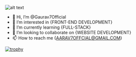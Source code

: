 ![alt text](https://pbs.twimg.com/profile_images/1503382575154298887/VAYMXH4p.png)
- 👋 Hi, I’m @Gaurav7Official
- 👀 I’m interested in {FRONT-END DEVELOPMENT}
- 🌱 I’m currently learning {FULL-STACK}
- 💞️ I’m looking to collaborate on {WEBSITE DEVELOPMENT}
- 📫 How to reach me {AARAV7OFFCIAL@GMAIL.COM}

<!---
Gaurav7Official/Gaurav7Official is a ✨ special ✨ repository because its `README.md` (this file) appears on your GitHub profile.
You can click the Preview link to take a look at your changes.
--->
[![trophy](https://github-profile-trophy.vercel.app/?username=Gaurav7Official)](https://github.com/Gaurav7Official/github-profile-trophy)
